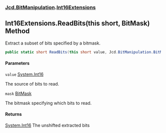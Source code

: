 ### [Jcd.BitManipulation](Jcd.BitManipulation.md 'Jcd.BitManipulation').[Int16Extensions](Jcd.BitManipulation.Int16Extensions.md 'Jcd.BitManipulation.Int16Extensions')

## Int16Extensions.ReadBits(this short, BitMask) Method

Extract a subset of bits specified by a bitmask.

```csharp
public static short ReadBits(this short value, Jcd.BitManipulation.BitMask mask);
```

#### Parameters

<a name='Jcd.BitManipulation.Int16Extensions.ReadBits(thisshort,Jcd.BitManipulation.BitMask).value'></a>

`value` [System.Int16](https://docs.microsoft.com/en-us/dotnet/api/System.Int16 'System.Int16')

The source of bits to read.

<a name='Jcd.BitManipulation.Int16Extensions.ReadBits(thisshort,Jcd.BitManipulation.BitMask).mask'></a>

`mask` [BitMask](Jcd.BitManipulation.BitMask.md 'Jcd.BitManipulation.BitMask')

The bitmask specifying which bits to read.

#### Returns

[System.Int16](https://docs.microsoft.com/en-us/dotnet/api/System.Int16 'System.Int16')
The unshifted extracted bits